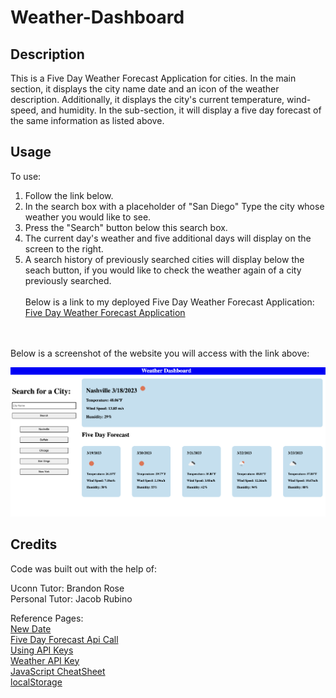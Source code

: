 # Weather-Dashboard

## Description
This is a Five Day Weather Forecast Application for cities. In the main section, it displays the city name date and an icon of the weather description. Additionally, it displays the city's current temperature, wind-speed, and humidity. In the sub-section, it will display a five day forecast of the same information as listed above. 

## Usage

To use: <br>
1. Follow the link below. <br>
2. In the search box with a placeholder of "San Diego" Type the city whose weather you would like to see. <br>
3. Press the "Search" button below this search box. <br>
4. The current day's weather and five additional days will display on the screen to the right. <br>
5. A search history of previously searched cities will display below the seach button, if you would like to check the weather again of a city previously searched.
<br><br>
Below is a link to my deployed Five Day Weather Forecast Application: <br>
<a href="https://hflora2010.github.io/Weather-Dashboard/">Five Day Weather Forecast Application</a>
<br>
<br>
Below is a screenshot of the website you will access with the link above:

![Alt text](./assets/css/images/Screen%20Shot%202023-03-18%20at%204.30.56%20PM.png "Screen-Shot")

## Credits

Code was built out with the help of: <br> 

Uconn Tutor: Brandon Rose <br>
Personal Tutor: Jacob Rubino <br>


Reference Pages: <br>
<a href="https://www.freecodecamp.org/news/javascript-get-current-date-todays-date-in-js/"> New Date</a> <br>
<a href="https://openweathermap.org/forecast5"> Five Day Forecast Api Call </a> <br>
<a href="https://coding-boot-camp.github.io/full-stack/apis/how-to-use-api-keys"> Using API Keys</a> <br>
<a href="https://home.openweathermap.org/api_keys"> Weather API Key</a> <br>
<a href="https://htmlcheatsheet.com/js/"> JavaScript CheatSheet</a><br>
<a href="https://www.w3schools.com/jsref/prop_win_localstorage.asp">localStorage</a>
